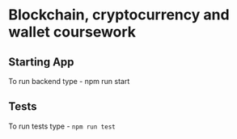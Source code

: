 # Blockchain, cryptocurrency and wallet coursework

## Starting App

To run backend type - npm run start

## Tests

To run tests type - `npm run test`
